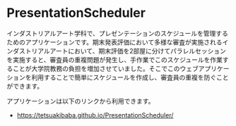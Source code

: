 # PresentationScheduler
インダストリアルアート学科で、プレゼンテーションのスケジュールを管理するためのアプリケーションです。期末発表評価において多様な審査が実施されるインダストリアルアートにおいて、期末評価を2部屋に分けてパラレルセッションを実施すると、審査員の重複問題が発生し、手作業でこのスケジュールを作業することが大学院教務の負担を増加させていました。そこでこのウェブアプリケーションを利用することで簡単にスケジュールを作成し、審査員の重複を防ぐことができます。

アプリケーションは以下のリンクから利用できます。

 * https://tetsuakibaba.github.io/PresentationScheduler/
